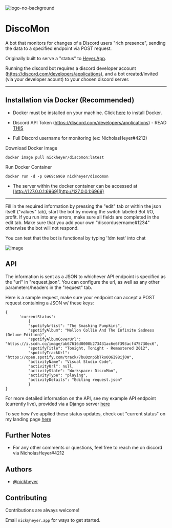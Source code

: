 ![logo-no-background](https://user-images.githubusercontent.com/60236014/193965821-21f81468-a6b1-41bf-9ffd-4e10840ba40f.png)

# DiscoMon


A bot that monitors for changes of a Discord users "rich presence", sending the data to a specified endpoint via POST request.

Originally built to serve a "status" to [Heyer.App](https://heyer.app).

Running the discord bot requires a discord developer account (https://discord.com/developers/applications), and a bot created/invited (via your developer acount) to your chosen discord server.
<hr />

## Installation via Docker (Recommended)

- Docker must be installed on your machine. Click [here](https://docs.docker.com/engine/install/) to install Docker.

- Discord API Token (https://discord.com/developers/applications) - READ [THIS](#further-notes)
   
- Full Discord username for monitoring (ex: NicholasHeyer#4212)

Download Docker Image
```
docker image pull nickheyer/discomon:latest
```
Run Docker Container
```
docker run -d -p 6969:6969 nickheyer/discomon
```

- The server within the docker container can be accessed at [http://127.0.0.1:6969](http://127.0.0.1:6969)
<hr />



Fill in the required information by pressing the "edit" tab or within the json itself ("values" tab), start the bot by moving the switch labeled Bot I/O, profit. If you run into any errors, make sure all fields are completed in the edit tab. Make sure that you add your own "discordusername#1234" otherwise the bot will not respond. 

You can test that the bot is functional by typing '!dm test' into chat

![image](https://user-images.githubusercontent.com/60236014/193970329-f0b0a50f-9b88-4e0f-adfb-d136ddbbbd48.png)

## API

The information is sent as a JSON to whichever API endpoint is specified as the "url" in "request.json". You can configure the url, as well as any other parameters/headers in the "request" tab. 

Here is a sample request, make sure your endpoint can accept a POST request containing a JSON w/ these keys:
```
{
      'currentStatus': 
          {
          "spotifyArtist": "The Smashing Pumpkins",
          "spotifyAlbum": "Mellon Collie And The Infinite Sadness (Deluxe Edition)",
          "spotifyAlbumCoverUrl": "https://i.scdn.co/image/ab67616d0000b273431ac6e6f393acf475730ec6",
          "spotifyTitle": "Tonight, Tonight - Remastered 2012",
          "spotifyTrackUrl": "https://open.spotify.com/track/7bu0znpSbTks0O6I98ij0W",
          "activityName": "Visual Studio Code",
          "activityUrl": null,
          "activityState": "Workspace: DiscoMon",
          "activityType": "playing",
          "activityDetails": "Editing request.json"
          }
}
```
For more detailed information on the API, see my example API endpoint (currently live), provided via a Django server [here](https://heyer.app/miscapi/statusevent/)

To see how i've applied these status updates, check out "current status" on my landing page [here](https://heyer.app)


## Further Notes


- For any other comments or questions, feel free to reach me on discord via NicholasHeyer#4212




## Authors

- [@nickheyer](https://www.github.com/nickheyer)


## Contributing

Contributions are always welcome!

Email `nick@heyer.app` for ways to get started.